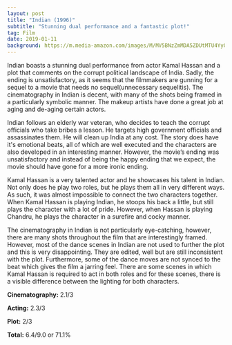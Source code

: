 ```yaml
---
layout: post
title: "Indian (1996)"
subtitle: "Stunning dual performance and a fantastic plot!"
tag: Film
date: 2019-01-11
background: https://m.media-amazon.com/images/M/MV5BNzZmMDA5ZDUtMTU4Yy00ZjVlLWE3MWEtZDM1MmI4ZTk0NTVmXkEyXkFqcGdeQXVyOTIzODUxMjk@._V1_SY1000_CR0,0,1472,1000_AL_.jpg
---
```

Indian boasts a stunning dual performance from actor Kamal Hassan and a plot that comments on the corrupt political landscape of India. Sadly, the ending is unsatisfactory, as it seems that the filmmakers are gunning for a sequel to a movie that needs no sequel(unnecessary sequelitis). The cinematography in Indian is decent, with many of the shots being framed in a particularly symbolic manner. The makeup artists have done a great job at aging and de-aging certain actors.

Indian follows an elderly war veteran, who decides to teach the corrupt officials who take bribes a lesson. He targets high government officials and assassinates them. He will clean up India at any cost. The story does have it's emotional beats, all of which are well executed and the characters are also developed in an interesting manner. However, the movie’s ending was unsatisfactory and instead of being the happy ending that we expect, the movie should have gone for a more ironic ending.

Kamal Hassan is a very talented actor and he showcases his talent in Indian. Not only does he play two roles, but he plays them all in very different ways. As such, it was almost impossible to connect the two characters together. When Kamal Hassan is playing Indian, he stoops his back a little, but still plays the character with a lot of pride. However, when Hassan is playing Chandru, he plays the character in a surefire and cocky manner. 

The cinematography in Indian is not particularly eye-catching, however, there are many shots throughout the film that are interestingly framed. However, most of the dance scenes in Indian are not used to further the plot and this is very disappointing. They are edited, well but are still inconsistent with the plot. Furthermore, some of the dance moves are not synced to the beat which gives the film a jarring feel. There are some scenes in which Kamal Hassan is required to act in both roles and for these scenes, there is a visible difference between the lighting for both characters.

**Cinematography:** 2.1/3

**Acting:** 2.3/3

**Plot:** 2/3

**Total:** 6.4/9.0 or 71.1%